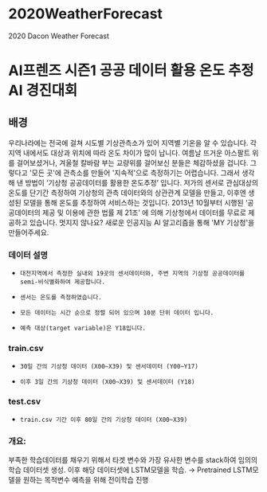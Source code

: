 # 2020WeatherForecast
2020 Dacon Weather Forecast

# AI프렌즈 시즌1 공공 데이터 활용 온도 추정 AI 경진대회

## 배경
우리나라에는 전국에 걸쳐 시도별 기상관측소가 있어 지역별 기온을 알 수 있습니다. 각 지역 내에서도 대상과 위치에 따라 온도 차이가 많이 납니다. 여름날 뜨거운 아스팔트 위를 걸어보셨거나, 겨울철 칼바람 부는 교량위를 걸어보신 분들은 체감하셨을 겁니다. 그렇다고 '모든 곳'에 관측소를 만들어 '지속적'으로 측정하기는 어렵습니다.
그래서 생각해 낸 방법이 ‘기상청 공공데이터를 활용한 온도추정’ 입니다. 저가의 센서로 관심대상의 온도를 단기간 측정하여 기상청의 관측 데이터와의 상관관계 모델을 만들고, 이후엔 생성된 모델을 통해 온도를 추정하여 서비스하는 것입니다. 2013년 10월부터 시행된 ‘공공데이터의 제공 및 이용에 관한 법률 제 21조’ 에 의해 기상청에서 데이터를 무료로 제공하고 있습니다. 멋지지 않나요? 새로운 인공지능 AI 알고리즘을 통해 'MY 기상청'을 만들어주세요.

### 데이터 설명

-     대전지역에서 측정한 실내외 19곳의 센서데이터와, 주변 지역의 기상청 공공데이터를 semi-비식별화하여 제공합니다.

-     센서는 온도를 측정하였습니다.

-     모든 데이터는 시간 순으로 정렬 되어 있으며 10분 단위 데이터 입니다.

-     예측 대상(target variable)은 Y18입니다.



### train.csv 

-     30일 간의 기상청 데이터 (X00~X39) 및 센서데이터 (Y00~Y17)

-     이후 3일 간의 기상청 데이터 (X00~X39) 및 센서데이터 (Y18)



### test.csv 

-     train.csv 기간 이후 80일 간의 기상청 데이터 (X00~X39)  



### 개요:  
부족한 학습데이터를 채우기 위해서 타겟 변수와 가장 유사한 변수를 stack하여 임의의 학습 데이터셋 생성. 이후 해당 데이터셋에 LSTM모델을 학습. → Pretrained LSTM모델을 원하는 목적변수 예측을 위해 전이학습 진행



